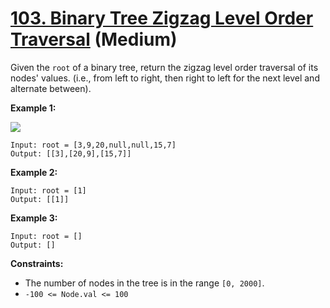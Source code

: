 # [103. Binary Tree Zigzag Level Order Traversal][link] (Medium)

[link]: https://leetcode.com/problems/binary-tree-zigzag-level-order-traversal/

Given the `root` of a binary tree, return the zigzag level order traversal of its nodes' values.
(i.e., from left to right, then right to left for the next level and alternate between).

**Example 1:**

![](https://assets.leetcode.com/uploads/2021/02/19/tree1.jpg)

```
Input: root = [3,9,20,null,null,15,7]
Output: [[3],[20,9],[15,7]]
```

**Example 2:**

```
Input: root = [1]
Output: [[1]]
```

**Example 3:**

```
Input: root = []
Output: []
```

**Constraints:**

- The number of nodes in the tree is in the range `[0, 2000]`.
- `-100 <= Node.val <= 100`
